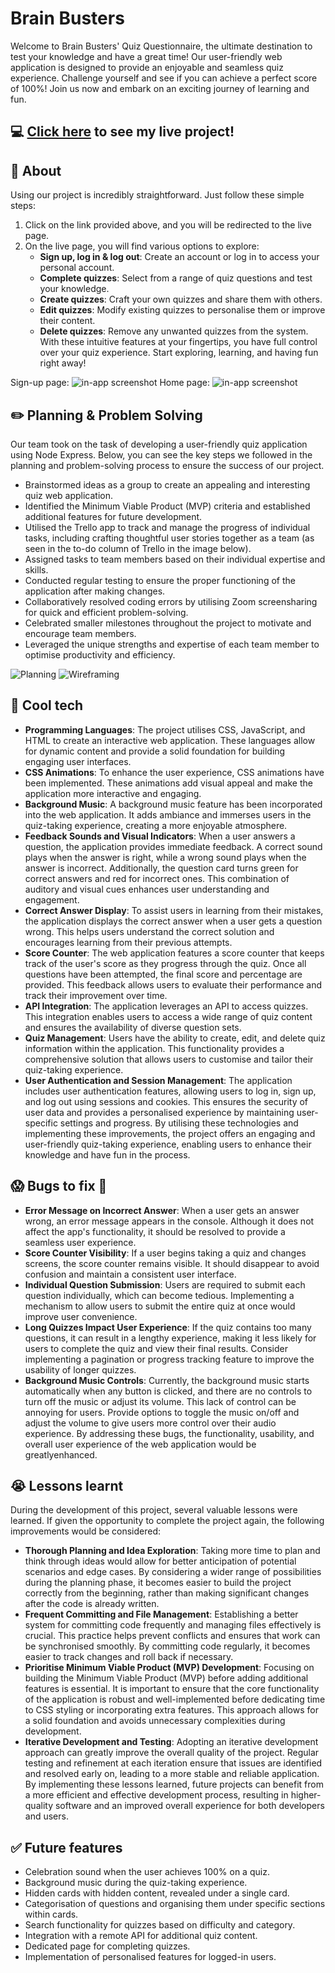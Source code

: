 # Brain Busters
Welcome to Brain Busters' Quiz Questionnaire, the ultimate destination to test your knowledge and have a great time! Our user-friendly web application is designed to provide an enjoyable and seamless quiz experience. Challenge yourself and see if you can achieve a perfect score of 100%! Join us now and embark on an exciting journey of learning and fun.

## :computer: [Click here](https://quiz-app-zshl.onrender.com/) to see my live project!

## :page_facing_up: About
Using our project is incredibly straightforward. Just follow these simple steps:
1. Click on the link provided above, and you will be redirected to the live page.
2. On the live page, you will find various options to explore:
    - **Sign up, log in & log out**: Create an account or log in to access your personal account.
    - **Complete quizzes**: Select from a range of quiz questions and test your knowledge.
    - **Create quizzes**: Craft your own quizzes and share them with others.
    - **Edit quizzes**: Modify existing quizzes to personalise them or improve their content.
    - **Delete quizzes**: Remove any unwanted quizzes from the system.
With these intuitive features at your fingertips, you have full control over your quiz experience. Start exploring, learning, and having fun right away!

Sign-up page: ![in-app screenshot](client/images/Screenshot%202023-06-05%20at%204.22.35%20pm.png)
Home page: ![in-app screenshot](client/images/Screenshot%202023-06-05%20at%204.24.16%20pm.png)

## :pencil2: Planning & Problem Solving
Our team took on the task of developing a user-friendly quiz application using Node Express. Below, you can see the key steps we followed in the planning and problem-solving process to ensure the success of our project.
- Brainstormed ideas as a group to create an appealing and interesting quiz web application.
- Identified the Minimum Viable Product (MVP) criteria and established additional features for future development.
- Utilised the Trello app to track and manage the progress of individual tasks, including crafting thoughtful user stories together as a team (as seen in the to-do column of Trello in the image below).
- Assigned tasks to team members based on their individual expertise and skills.
- Conducted regular testing to ensure the proper functioning of the application after making changes.
- Collaboratively resolved coding errors by utilising Zoom screensharing for quick and efficient problem-solving.
- Celebrated smaller milestones throughout the project to motivate and encourage team members.
- Leveraged the unique strengths and expertise of each team member to optimise productivity and efficiency.

![Planning](client/images/Screenshot%202023-06-05%20at%202.35.46%20pm.png)
![Wireframing](client/images/Screenshot%202023-06-05%20at%2012.24.49%20pm.png)

## :rocket: Cool tech
- **Programming Languages**: The project utilises CSS, JavaScript, and HTML to create an interactive web application. These languages allow for dynamic content and provide a solid foundation for building engaging user interfaces.
- **CSS Animations**: To enhance the user experience, CSS animations have been implemented. These animations add visual appeal and make the application more interactive and engaging.
- **Background Music**: A background music feature has been incorporated into the web application. It adds ambiance and immerses users in the quiz-taking experience, creating a more enjoyable atmosphere.
- **Feedback Sounds and Visual Indicators**: When a user answers a question, the application provides immediate feedback. A correct sound plays when the answer is right, while a wrong sound plays when the answer is incorrect. Additionally, the question card turns green for correct answers and red for incorrect ones. This combination of auditory and visual cues enhances user understanding and engagement.
- **Correct Answer Display**: To assist users in learning from their mistakes, the application displays the correct answer when a user gets a question wrong. This helps users understand the correct solution and encourages learning from their previous attempts.
- **Score Counter**: The web application features a score counter that keeps track of the user's score as they progress through the quiz. Once all questions have been attempted, the final score and percentage are provided. This feedback allows users to evaluate their performance and track their improvement over time.
- **API Integration**: The application leverages an API to access quizzes. This integration enables users to access a wide range of quiz content and ensures the availability of diverse question sets.
- **Quiz Management**: Users have the ability to create, edit, and delete quiz information within the application. This functionality provides a comprehensive solution that allows users to customise and tailor their quiz-taking experience.
- **User Authentication and Session Management**: The application includes user authentication features, allowing users to log in, sign up, and log out using sessions and cookies. This ensures the security of user data and provides a personalised experience by maintaining user-specific settings and progress.
By utilising these technologies and implementing these improvements, the project offers an engaging and user-friendly quiz-taking experience, enabling users to enhance their knowledge and have fun in the process.

## :scream: Bugs to fix :hankey:
- **Error Message on Incorrect Answer**: When a user gets an answer wrong, an error message appears in the console. Although it does not affect the app's functionality, it should be resolved to provide a seamless user experience.
- **Score Counter Visibility**: If a user begins taking a quiz and changes screens, the score counter remains visible. It should disappear to avoid confusion and maintain a consistent user interface.
- **Individual Question Submission**: Users are required to submit each question individually, which can become tedious. Implementing a mechanism to allow users to submit the entire quiz at once would improve user convenience.
- **Long Quizzes Impact User Experience**: If the quiz contains too many questions, it can result in a lengthy experience, making it less likely for users to complete the quiz and view their final results. Consider implementing a pagination or progress tracking feature to improve the usability of longer quizzes.
- **Background Music Controls**: Currently, the background music starts automatically when any button is clicked, and there are no controls to turn off the music or adjust its volume. This lack of control can be annoying for users. Provide options to toggle the music on/off and adjust the volume to give users more control over their audio experience.
By addressing these bugs, the functionality, usability, and overall user experience of the web application would be greatlyenhanced.

## :sob: Lessons learnt
During the development of this project, several valuable lessons were learned. If given the opportunity to complete the project again, the following improvements would be considered:
- **Thorough Planning and Idea Exploration**: Taking more time to plan and think through ideas would allow for better anticipation of potential scenarios and edge cases. By considering a wider range of possibilities during the planning phase, it becomes easier to build the project correctly from the beginning, rather than making significant changes after the code is already written.
- **Frequent Committing and File Management**: Establishing a better system for committing code frequently and managing files effectively is crucial. This practice helps prevent conflicts and ensures that work can be synchronised smoothly. By committing code regularly, it becomes easier to track changes and roll back if necessary.
- **Prioritise Minimum Viable Product (MVP) Development**: Focusing on building the Minimum Viable Product (MVP) before adding additional features is essential. It is important to ensure that the core functionality of the application is robust and well-implemented before dedicating time to CSS styling or incorporating extra features. This approach allows for a solid foundation and avoids unnecessary complexities during development.
- **Iterative Development and Testing**: Adopting an iterative development approach can greatly improve the overall quality of the project. Regular testing and refinement at each iteration ensure that issues are identified and resolved early on, leading to a more stable and reliable application.
By implementing these lessons learned, future projects can benefit from a more efficient and effective development process, resulting in higher-quality software and an improved overall experience for both developers and users.

## :white_check_mark: Future features
- Celebration sound when the user achieves 100% on a quiz.
- Background music during the quiz-taking experience.
- Hidden cards with hidden content, revealed under a single card.
- Categorisation of questions and organising them under specific sections within cards.
- Search functionality for quizzes based on difficulty and category.
- Integration with a remote API for additional quiz content.
- Dedicated page for completing quizzes.
- Implementation of personalised features for logged-in users.